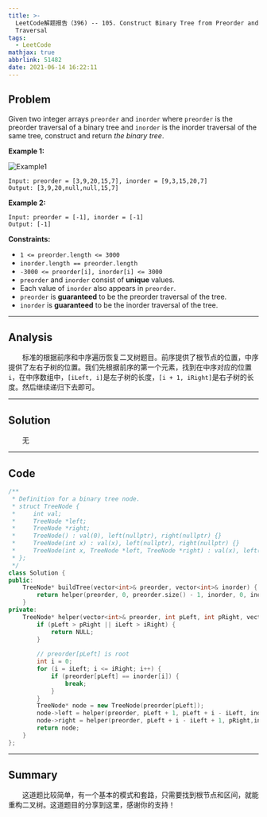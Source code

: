 ```yaml
---
title: >-
  LeetCode解题报告（396) -- 105. Construct Binary Tree from Preorder and Inorder
  Traversal
tags:
  - LeetCode
mathjax: true
abbrlink: 51482
date: 2021-06-14 16:22:11
---
```


## Problem

Given two integer arrays `preorder` and `inorder` where `preorder` is the preorder traversal of a binary tree and `inorder` is the inorder traversal of the same tree, construct and return *the binary tree*.

<!-- more -->

**Example 1:**

![Example1](https://assets.leetcode.com/uploads/2021/02/19/tree.jpg)

```
Input: preorder = [3,9,20,15,7], inorder = [9,3,15,20,7]
Output: [3,9,20,null,null,15,7]
```

**Example 2:**

```
Input: preorder = [-1], inorder = [-1]
Output: [-1]
```



**Constraints:**

- `1 <= preorder.length <= 3000`
- `inorder.length == preorder.length`
- `-3000 <= preorder[i], inorder[i] <= 3000`
- `preorder` and `inorder` consist of **unique** values.
- Each value of `inorder` also appears in `preorder`.
- `preorder` is **guaranteed** to be the preorder traversal of the tree.
- `inorder` is **guaranteed** to be the inorder traversal of the tree.

------

## Analysis

&emsp;&emsp;标准的根据前序和中序遍历恢复二叉树题目。前序提供了根节点的位置，中序提供了左右子树的位置。我们先根据前序的第一个元素，找到在中序对应的位置`i`，在中序数组中，`[iLeft, i]`是左子树的长度，`[i + 1, iRight]`是右子树的长度。然后继续递归下去即可。

------

## Solution

&emsp;&emsp;无

------

## Code

```c++
/**
 * Definition for a binary tree node.
 * struct TreeNode {
 *     int val;
 *     TreeNode *left;
 *     TreeNode *right;
 *     TreeNode() : val(0), left(nullptr), right(nullptr) {}
 *     TreeNode(int x) : val(x), left(nullptr), right(nullptr) {}
 *     TreeNode(int x, TreeNode *left, TreeNode *right) : val(x), left(left), right(right) {}
 * };
 */
class Solution {
public:
    TreeNode* buildTree(vector<int>& preorder, vector<int>& inorder) {
        return helper(preorder, 0, preorder.size() - 1, inorder, 0, inorder.size() - 1);
    }
private:
    TreeNode* helper(vector<int>& preorder, int pLeft, int pRight, vector<int>& inorder, int iLeft, int iRight) {
        if (pLeft > pRight || iLeft > iRight) {
            return NULL;
        }
        
        // preorder[pLeft] is root
        int i = 0;
        for (i = iLeft; i <= iRight; i++) {
            if (preorder[pLeft] == inorder[i]) {
                break;
            }
        }
        TreeNode* node = new TreeNode(preorder[pLeft]);
        node->left = helper(preorder, pLeft + 1, pLeft + i - iLeft, inorder, iLeft, i - 1);
        node->right = helper(preorder, pLeft + i - iLeft + 1, pRight,inorder, i + 1, iRight);
        return node;
    }
};
```

------

## Summary

&emsp;&emsp;这道题比较简单，有一个基本的模式和套路，只需要找到根节点和区间，就能重构二叉树。这道题目的分享到这里，感谢你的支持！
